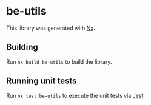 # be-utils

This library was generated with [Nx](https://nx.dev).

## Building

Run `nx build be-utils` to build the library.

## Running unit tests

Run `nx test be-utils` to execute the unit tests via [Jest](https://jestjs.io).
